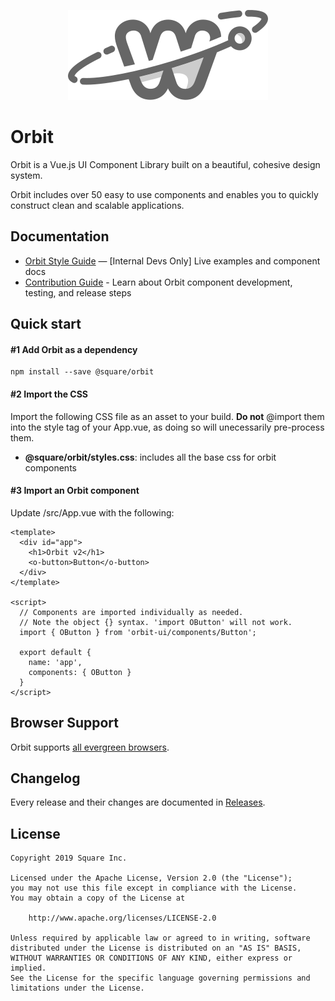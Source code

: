<p align="center">
	<img src="/.github/orbit-logo.svg">
</p>

# Orbit
Orbit is a Vue.js UI Component Library built on a beautiful, cohesive design system.

Orbit includes over 50 easy to use components and enables you to quickly construct clean and scalable applications.

## Documentation
- [Orbit Style Guide](http://orbit.weebly.net) — [Internal Devs Only] Live examples and component docs
- [Contribution Guide](/.github/CONTRIBUTING.md) - Learn about Orbit component development, testing, and release steps

## Quick start
#### #1 Add Orbit as a dependency
```
npm install --save @square/orbit
```

#### #2 Import the CSS
Import the following CSS file as an asset to your build. <strong>Do not</strong> @import them into the style tag of your App.vue, as doing so will unecessarily pre-process them.

<ul>
<li><strong>@square/orbit/styles.css</strong>: includes all the base css for orbit components</li>
</ul>

#### #3 Import an Orbit component
<p>Update /src/App.vue with the following:</p>

```
<template>
  <div id="app">
    <h1>Orbit v2</h1>
    <o-button>Button</o-button>
  </div>
</template>

<script>
  // Components are imported individually as needed.
  // Note the object {} syntax. 'import OButton' will not work.
  import { OButton } from 'orbit-ui/components/Button';

  export default {
    name: 'app',
    components: { OButton }
  }
</script>
```

## Browser Support
Orbit supports [all evergreen browsers](/.browserslistrc).

## Changelog
Every release and their changes are documented in [Releases](https://github.com/square/orbit/releases).

## License
```
Copyright 2019 Square Inc.

Licensed under the Apache License, Version 2.0 (the "License");
you may not use this file except in compliance with the License.
You may obtain a copy of the License at

    http://www.apache.org/licenses/LICENSE-2.0

Unless required by applicable law or agreed to in writing, software
distributed under the License is distributed on an "AS IS" BASIS,
WITHOUT WARRANTIES OR CONDITIONS OF ANY KIND, either express or implied.
See the License for the specific language governing permissions and
limitations under the License.
```
